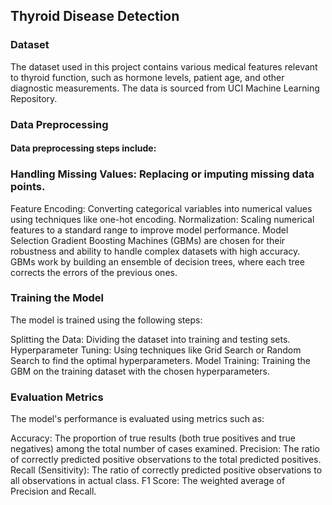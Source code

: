 ## Thyroid Disease Detection
### Dataset
The dataset used in this project contains various medical features relevant to thyroid function, such as hormone levels, patient age, and other diagnostic measurements. The data is sourced from UCI Machine Learning Repository.

### Data Preprocessing
#### Data preprocessing steps include:

### Handling Missing Values: Replacing or imputing missing data points.
Feature Encoding: Converting categorical variables into numerical values using techniques like one-hot encoding.
Normalization: Scaling numerical features to a standard range to improve model performance.
Model Selection
Gradient Boosting Machines (GBMs) are chosen for their robustness and ability to handle complex datasets with high accuracy. GBMs work by building an ensemble of decision trees, where each tree corrects the errors of the previous ones.

### Training the Model
The model is trained using the following steps:

Splitting the Data: Dividing the dataset into training and testing sets.
Hyperparameter Tuning: Using techniques like Grid Search or Random Search to find the optimal hyperparameters.
Model Training: Training the GBM on the training dataset with the chosen hyperparameters.

### Evaluation Metrics
The model's performance is evaluated using metrics such as:

Accuracy: The proportion of true results (both true positives and true negatives) among the total number of cases examined.
Precision: The ratio of correctly predicted positive observations to the total predicted positives.
Recall (Sensitivity): The ratio of correctly predicted positive observations to all observations in actual class.
F1 Score: The weighted average of Precision and Recall.
